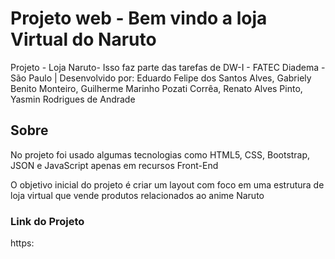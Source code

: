 # Projeto web -  Bem vindo a loja Virtual do Naruto
Projeto - Loja Naruto- Isso faz parte das tarefas de DW-I - FATEC Diadema - São Paulo |  Desenvolvido por: Eduardo Felipe dos Santos Alves, Gabriely Benito Monteiro, Guilherme Marinho Pozati Corrêa, Renato Alves Pinto, Yasmin Rodrigues de Andrade

## Sobre
No projeto foi usado algumas tecnologias como HTML5, CSS, Bootstrap, JSON e JavaScript apenas em recursos Front-End
    
O objetivo inicial do projeto é criar um layout com foco em uma estrutura de loja virtual que vende produtos relacionados ao anime Naruto

### Link do Projeto
https:
